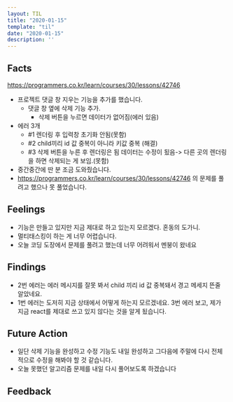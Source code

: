 ```yaml
---
layout: TIL
title: "2020-01-15"
template: "til"
date: "2020-01-15"
description: ''
---
```


## Facts

https://programmers.co.kr/learn/courses/30/lessons/42746

- 프로젝트 댓글 창 지우는 기능을 추가를 했습니다.
  - 댓글 창 옆에 삭제 기능 추가.
    - 삭제 버튼을 누르면 데이터가 없어짐(에러 있음)
- 에러 3개
  - #1 렌더링 후 입력창 초기화 안됨(못함)
  - #2 child끼리 id 값 중복이 아니라 키값 중복 (해결)
  - #3 삭제 버튼을 누른 후 렌더링은 됨 데이터는 수정이 됬음-> 다른 곳의 렌더링을 하면 삭제되는 게 보임.(못함)
- 중간중간에 딴 분 조금 도와줬습니다.
- https://programmers.co.kr/learn/courses/30/lessons/42746 의 문제를 풀려고 했으나 못 풀었습니다.

## Feelings

- 기능은 만들고 있지만 지금 제대로 하고 있는지 모르겠다. 혼동의 도가니.
- 멀티태스킹이 하는 게 너무 어렵습니다.
- 오늘 코딩 도장에서 문제를 풀려고 했는데 너무 어려워서 멘붕이 왔네요

## Findings

- 2번 에러는 에러 메시지를 잘못 봐서 child 끼리 id 값 중복돼서 경고 메세지 뜬줄 알았네요.
- 1번 에러는 도저히 지금 상태에서 어떻게 하는지 모르겠네요. 3번 에러 보고, 제가 지금 react를 제대로 쓰고 있지 않다는 것을 알게 됬습니다.

## Future Action

- 일단 삭제 기능을 완성하고 수정 기능도 내일 완성하고 그다음에 주말에 다시 전체적으로 수정을 해봐야 할 것 같습니다.
- 오늘 못했던 알고리즘 문제를 내일 다시 풀어보도록 하겠습니다

## Feedback
